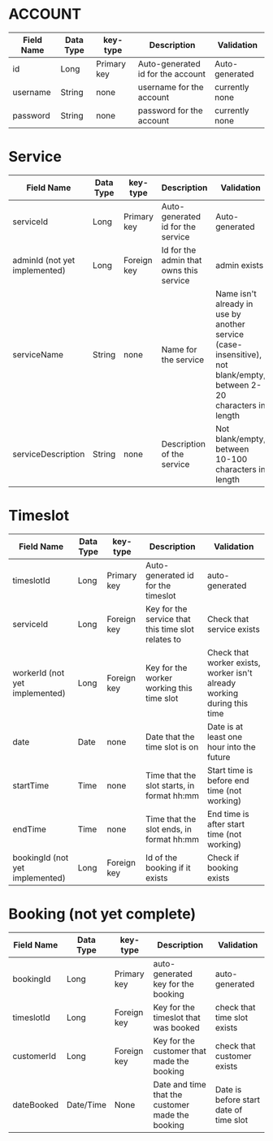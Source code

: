 

# ACCOUNT
Field Name|Data Type|key-type|Description|Validation
---|---|---|---|---
id|Long|Primary key|Auto-generated id for the account|Auto-generated
username|String|none|username for the account|currently none
password|String|none|password for the account|currently none

# Service
Field Name|Data Type|key-type|Description|Validation
---|---|---|---|---
serviceId|Long|Primary key|Auto-generated id for the service|Auto-generated
adminId (not yet implemented)|Long|Foreign key|Id for the admin that owns this service|admin exists
serviceName|String|none|Name for the service|Name isn't already in use by another service (case-insensitive), not blank/empty, between 2-20 characters in length
serviceDescription|String|none|Description of the service|Not blank/empty, between 10-100 characters in length

# Timeslot 
Field Name|Data Type|key-type|Description|Validation
---|---|---|---|---
timeslotId|Long|Primary key|Auto-generated id for the timeslot|auto-generated
serviceId|Long|Foreign key|Key for the service that this time slot relates to|Check that service exists
workerId (not yet implemented)|Long|Foreign key|Key for the worker working this time slot|Check that worker exists, worker isn't already working during this time
date|Date|none|Date that the time slot is on|Date is at least one hour into the future
startTime|Time|none|Time that the slot starts, in format hh:mm|Start time is before end time (not working)
endTime|Time|none|Time that the slot ends, in format hh:mm|End time is after start time (not working)
bookingId (not yet implemented)|Long|Foreign key|Id of the booking if it exists|Check if booking exists

# Booking (not yet complete)
Field Name|Data Type|key-type|Description|Validation
---|---|---|---|---
bookingId|Long|Primary key|auto-generated key for the booking|auto-generated
timeslotId|Long|Foreign key|Key for the timeslot that was booked|check that time slot exists
customerId|Long|Foreign key|Key for the customer that made the booking|check that customer exists
dateBooked|Date/Time|None|Date and time that the customer made the booking|Date is before start date of time slot



